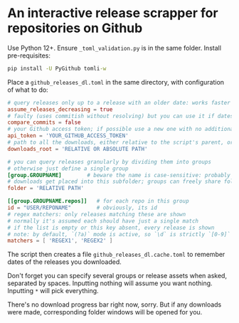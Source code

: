 # An interactive release scrapper for repositories on Github

Use Python 12+. Ensure `_toml_validation.py` is in the same folder.
Install pre-requisites:

```cmd
pip install -U PyGithub tomli-w
```

Place a `github_releases_dl.toml` in the same directory, with
configuration of what to do:

```toml
# query releases only up to a release with an older date: works faster
assume_releases_decreasing = true
# faulty (uses commitish without resolving) but you can use it if dates don't work
compare_commits = false
# your Github access token; if possible use a new one with no additional rights set
api_token = 'YOUR_GITHUB_ACCESS_TOKEN'
# path to all the downloads, either relative to the script's parent, or absolute
downloads_root = 'RELATIVE OR ABSOLUTE PATH'

# you can query releases granularly by dividing them into groups
# otherwise just define a single group
[group.GROUPNAME]        # beware the name is case-sensitive: probably do lowercase
# downloads get placed into this subfolder; groups can freely share folders
folder = 'RELATIVE PATH'

[[group.GROUPNAME.repos]]   # for each repo in this group
id = "USER/REPONAME"        # obviously, its id
# regex matchers: only releases matching these are shown
# normally it's assumed each should have just a single match
# if the list is empty or this key absent, every release is shown
# note: by default, `(?a)` mode is active, so `\d` is strictly `[0-9]` etc
matchers = [ 'REGEX1', 'REGEX2' ]
```

The script then creates a file `github_releases_dl.cache.toml` to remember dates
of the releases you downloaded.

Don't forget you can specify several groups or release assets when asked, separated by spaces.
Inputting nothing will assume you want nothing. Inputting `*` will pick everything.

There's no download progress bar right now, sorry. But if any downloads were made,
corresponding folder windows will be opened for you.
